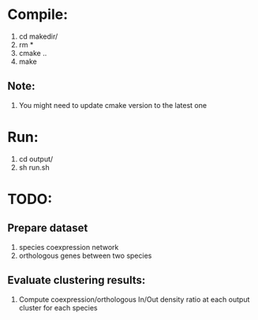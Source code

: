 # Compile:
1. cd makedir/
2. rm *
3. cmake ..
4. make

## Note:
1. You might need to update cmake version to the latest one

# Run:
1. cd output/
2. sh run.sh

# TODO:

## Prepare dataset
1. species coexpression network
2. orthologous genes between two species

## Evaluate clustering results:
1. Compute coexpression/orthologous In/Out density ratio at each output cluster for each species